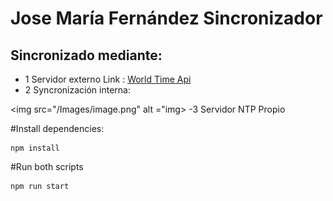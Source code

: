# Jose María Fernández  Sincronizador
## Sincronizado mediante:
- 1 Servidor externo 
Link : [World Time Api](http://worldtimeapi.org/api/timezone/Europe/Madrid)
- 2 Syncronización interna:

<img src="/Images/image.png" alt ="img> 
-3  Servidor NTP Propio

#Install dependencies:
````
npm install
````
#Run both scripts
````
npm run start
````
